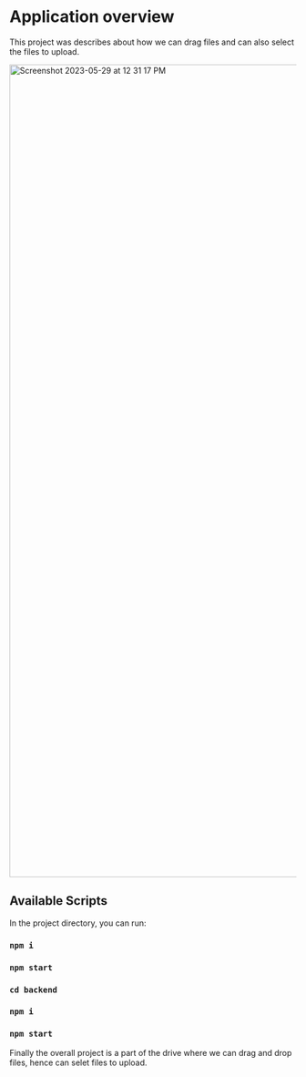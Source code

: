 # Application overview

This project was describes about how we can drag files and can also select the files to upload.

<img width="1427" alt="Screenshot 2023-05-29 at 12 31 17 PM" src="https://github.com/Bikash01293/Dragging/assets/48493235/e6e54b9d-10a3-4c3f-ae3b-5172181cfe1e">

## Available Scripts

In the project directory, you can run:

### `npm i`

### `npm start`

### `cd backend`

### `npm i`

### `npm start`

Finally the overall project is a part of the drive where we can drag and drop files, hence can selet files to upload.


